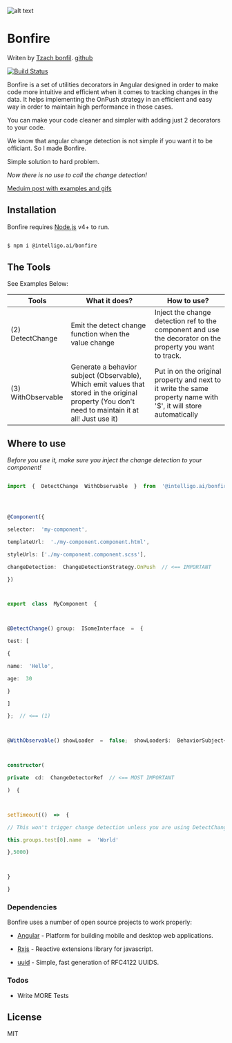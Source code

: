 ![alt text](https://i.imgur.com/fRpDEDh.png)

# Bonfire

Writen by [Tzach bonfil](https://tzachbonfilportfolio.web.app/). [github](https://github.com/tzachbon)

[![Build Status](https://travis-ci.org/joemccann/dillinger.svg?branch=master)](https://travis-ci.org/joemccann/dillinger)

Bonfire is a set of utilities decorators in Angular designed in order to make code more intuitive and efficient when it comes to tracking changes in the data. It helps implementing the OnPush strategy in an efficient and easy way in order to maintain high performance in those cases.

You can make your code cleaner and simpler with adding just 2 decorators to your code.

We know that angular change detection is not simple if you want it to be officiant. So I made Bonfire.

Simple solution to hard problem.

_Now there is no use to call the change detection!_

[Meduim post with examples and gifs](https://medium.com/@tzachbonfil/bonfire-its-easy-to-make-your-app-better-84350b6e24e7)

## Installation

Bonfire requires [Node.js](https://nodejs.org/) v4+ to run.

```sh

$ npm i @intelligo.ai/bonfire

```

## The Tools

See Examples Below:

| Tools              | What it does?                                                                                                                                        | How to use?                                                                                                        |
| ------------------ | ---------------------------------------------------------------------------------------------------------------------------------------------------- | ------------------------------------------------------------------------------------------------------------------ |
| (2) DetectChange   | Emit the detect change function when the value change                                                                                                | Inject the change detection ref to the component and use the decorator on the property you want to track.          |
| (3) WithObservable | Generate a behavior subject (Observable), Which emit values that stored in the original property (You don't need to maintain it at all! Just use it) | Put in on the original property and next to it write the same property name with '\$', it will store automatically |

## Where to use

_Before you use it, make sure you inject the change detection to your component!_

```typescript

import  {  DetectChange  WithObservable  }  from  '@intelligo.ai/bonfire';




@Component({

selector:  'my-component',

templateUrl:  './my-component.component.html',

styleUrls: ['./my-component.component.scss'],

changeDetection:  ChangeDetectionStrategy.OnPush  // <== IMPORTANT

})



export  class  MyComponent  {



@DetectChange() group:  ISomeInterface  =  {

test: [

{

name:  'Hello',

age:  30

}

]

};  // <== (1)



@WithObservable() showLoader  =  false;  showLoader$:  BehaviorSubject<boolean>;  // <== (2)



constructor(

private  cd:  ChangeDetectorRef  // <== MOST IMPORTANT

)  {



setTimeout(()  =>  {

// This won't trigger change detection unless you are using DetectChange :-)

this.groups.test[0].name  =  'World'

},5000)



}

}

```

### Dependencies

Bonfire uses a number of open source projects to work properly:

- [Angular](https://angular.io/) - Platform for building mobile and desktop web applications.

- [Rxjs](https://rxjs-dev.firebaseapp.com/) - Reactive extensions library for javascript.

- [uuid](https://www.npmjs.com/package/uuid) - Simple, fast generation of RFC4122 UUIDS.

### Todos

- Write MORE Tests

## License

MIT

[//]: # "These are reference links used in the body of this note and get stripped out when the markdown processor does its job. There is no need to format nicely because it shouldn't be seen. Thanks SO - http://stackoverflow.com/questions/4823468/store-comments-in-markdown-syntax"
